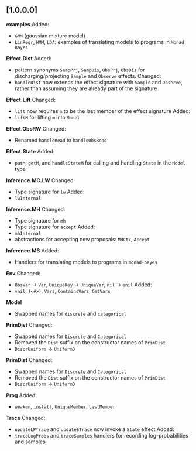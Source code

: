 ## [1.0.0.0]

**examples**
Added:
- `GMM` (gaussian mixture model)
- `LinRegr`, `HMM`, `LDA`: examples of translating models to programs in `Monad Bayes`

**Effect.Dist**
Added:
- pattern synonyms `SampPrj`, `SampDis`, `ObsPrj`, `ObsDis` for discharging/projecting `Sample` and `Observe` effects.
Changed:
- `handleDist` now extends the effect signature with `Sample` and `Observe`, rather than assuming they are already part of the signature

**Effect.Lift**
Changed:
- `lift` now requires `m` to be the last member of the effect signature
Added:
- `liftM` for lifting `m` into `Model`

**Effect.ObsRW**
Changed:
- Renamed `handleRead` to `handleObsRead`

**Effect.State**
Added:
- `putM`, `getM`, and `handleStateM` for calling and handling `State` in the `Model` type

**Inference.MC.LW**
Changed:
- Type signature for `lw`
Added:
- `lwInternal`

**Inference.MH**
Changed:
- Type signature for `mh`
- Type signature for `accept`
Added:
- `mhInternal`
- abstractions for accepting new proposals: `MHCtx`, `Accept`

**Inference.MB**
Added:
- Handlers for translating models to programs in `monad-bayes`

**Env**
Changed:
- `ObsVar` -> `Var`, `UniqueKey` -> `UniqueVar`, `nil` -> `enil`
Added:
- `vnil`, `(<#>)`, `Vars`, `ContainsVars`, `GetVars`

**Model**
- Swapped names for `discrete` and `categorical`

**PrimDist**
Changed:
- Swapped names for `Discrete` and `Categorical`
- Removed the `Dist` suffix on the constructor names of `PrimDist`
- `DiscrUniform` -> `UniformD`

**PrimDist**
Changed:
- Swapped names for `Discrete` and `Categorical`
- Removed the `Dist` suffix on the constructor names of `PrimDist`
- `DiscrUniform` -> `UniformD`

**Prog**
Added:
- `weaken`, `install`, `UniqueMember`, `LastMember`

**Trace**
Changed:
- `updateLPTrace` and `updateSTrace` now invoke a `State` effect
Added:
- `traceLogProbs` and `traceSamples` handlers for recording log-probabilities and samples

